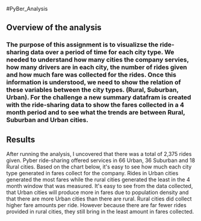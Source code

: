 #PyBer_Analysis

## Overview of the analysis
### The purpose of this assignment is to visualizse the ride-sharing data over a period of time for each city type.  We needed to understand how many cities the company servies, how many drivers are in each city, the number of rides given and how much fare was collected for the rides.  Once this information is understood, we need to show the relation of these variables between the city types. (Rural, Suburban, Urban). For the challenge a new summary datafram is created with the ride-sharing data to show the fares collected in a 4 month period and to see what the trends are between Rural, Suburban and Urban cities. 

## Results
After running the analysis, I uncovered that there was a total of 2,375 rides given.  Pyber ride-sharing offered services in 66 Urban, 36 Suburban and 18 Rural cities.  Based on the chart below, it's easy to see how much each city type generated in fares collect for the company. Rides in Urban cities generated the most fares while the rural cities generated the least in the 4 month window that was measured.  It's easy to see from the data collected, that Urban cities will produce more in fares due to population density and that there are more Urban cities than there are rural.  Rural cities did collect higher fare amounts per ride. However because there are far fewer rides provided in rural cities, they still bring in the least amount in fares collected. 
